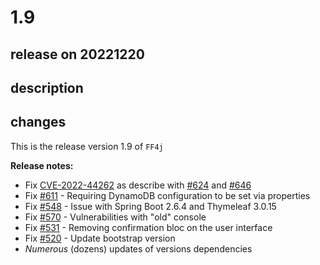 # 1.9

## release on 20221220

## description

## changes

This is the release version 1.9 of <code>FF4j</code>

<strong>Release notes:</strong>

* Fix <a title="CVE-2022-44262" data-hovercard-type="advisory" data-hovercard-url="/advisories/GHSA-65hj-9ppw-77xc/hovercard" href="https://github.com/advisories/GHSA-65hj-9ppw-77xc">CVE-2022-44262</a> as describe with <a class="issue-link js-issue-link" data-error-text="Failed to load title" data-id="1468999015" data-permission-text="Title is private" data-url="https://github.com/ff4j/ff4j/issues/624" data-hovercard-type="issue" data-hovercard-url="/ff4j/ff4j/issues/624/hovercard" href="https://github.com/ff4j/ff4j/issues/624">#624</a> and <a class="issue-link js-issue-link" data-error-text="Failed to load title" data-id="1504270433" data-permission-text="Title is private" data-url="https://github.com/ff4j/ff4j/issues/646" data-hovercard-type="issue" data-hovercard-url="/ff4j/ff4j/issues/646/hovercard" href="https://github.com/ff4j/ff4j/issues/646">#646</a>
* Fix <a class="issue-link js-issue-link" data-error-text="Failed to load title" data-id="1432750379" data-permission-text="Title is private" data-url="https://github.com/ff4j/ff4j/issues/611" data-hovercard-type="issue" data-hovercard-url="/ff4j/ff4j/issues/611/hovercard" href="https://github.com/ff4j/ff4j/issues/611">#611</a> - Requiring DynamoDB configuration to be set via properties
* Fix <a class="issue-link js-issue-link" data-error-text="Failed to load title" data-id="1150728188" data-permission-text="Title is private" data-url="https://github.com/ff4j/ff4j/issues/548" data-hovercard-type="issue" data-hovercard-url="/ff4j/ff4j/issues/548/hovercard" href="https://github.com/ff4j/ff4j/issues/548">#548</a> - Issue with Spring Boot 2.6.4 and Thymeleaf 3.0.15
* Fix <a class="issue-link js-issue-link" data-error-text="Failed to load title" data-id="1252688922" data-permission-text="Title is private" data-url="https://github.com/ff4j/ff4j/issues/570" data-hovercard-type="issue" data-hovercard-url="/ff4j/ff4j/issues/570/hovercard" href="https://github.com/ff4j/ff4j/issues/570">#570</a> - Vulnerabilities with "old" console
* Fix <a class="issue-link js-issue-link" data-error-text="Failed to load title" data-id="1037087199" data-permission-text="Title is private" data-url="https://github.com/ff4j/ff4j/issues/531" data-hovercard-type="issue" data-hovercard-url="/ff4j/ff4j/issues/531/hovercard" href="https://github.com/ff4j/ff4j/issues/531">#531</a> - Removing confirmation bloc on the user interface
* Fix <a class="issue-link js-issue-link" data-error-text="Failed to load title" data-id="951366412" data-permission-text="Title is private" data-url="https://github.com/ff4j/ff4j/issues/520" data-hovercard-type="issue" data-hovercard-url="/ff4j/ff4j/issues/520/hovercard" href="https://github.com/ff4j/ff4j/issues/520">#520</a> - Update bootstrap version
* <em>Numerous</em> (dozens) updates of versions dependencies


